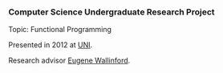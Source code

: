 ### Computer Science Undergraduate Research Project ###

Topic: Functional Programming

Presented in 2012 at [UNI](http://www.uni.edu/).

Research advisor [Eugene Wallinford](http://www.cs.uni.edu/~wallingf/).
